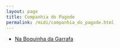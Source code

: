 ```yaml
---
layout: page
title: Companhia do Pagode
permalink: /midi/companhia_do_pagode.html
---
```


* [Na Boquinha da Garrafa](https://objectstorage.sa-saopaulo-1.oraclecloud.com/n/grwdgud0delr/b/victor3d.com.br/o/midi%2FBoquinha_da_Garrafa.mid)